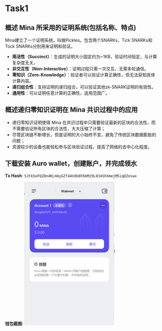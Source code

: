 # Task1 

## 概述 Mina 所采用的证明系统(包括名称、特点)

Mina建立了一个证明系统，叫做Pickles。包含两个SNARKs，Tick SNARKs和Tock SNARKs分别用来证明和验证。

- **简洁性（Succinct）**：生成的证明大小固定约为~1KB，验证时间恒定，与计算复杂度无关。
- **非交互性（Non-Interactive）**：证明过程只需一次交互，无需多轮通信。
- **零知识（Zero-Knowledge）**：验证者可以验证计算正确性，但无法获知具体计算内容。
- **递归组合性**：支持证明的递归组合，可以验证其他zk-SNARK证明的有效性。
- **通用性**：可以证明任意计算的正确性，适用范围广。

## 概述递归零知识证明在 Mina 共识过程中的应用

- 递归零知识证明使得 Mina 在共识过程中只需要验证最新的区块的合法性，而不需要验证所有区块的合法性，大大压缩了计算；  
- 尽管区块链不断增长，但是证明的大小始终不变，避免了传统区块数据膨胀的问题；  
- 资源较少的设备也能轻松参与区块验证过程，提高了网络的去中心化程度。


## 下载安装 Auro wallet，创建账户，并完成领水

**Tx Hash**: `5JtkSeFQ2Dn4KLH4yGZf44Vdb8F6bM29L834ShXmejM5iqDZoswx`      

**钱包截图**: <img width="300" src='./account.png' />
